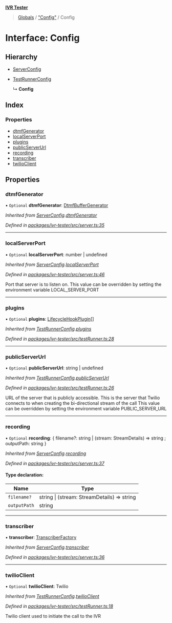 **[IVR Tester](../README.md)**

> [Globals](../README.md) / ["Config"](../modules/_config_.md) / Config

# Interface: Config

## Hierarchy

* [ServerConfig](_server_.serverconfig.md)

* [TestRunnerConfig](_testrunner_.testrunnerconfig.md)

  ↳ **Config**

## Index

### Properties

* [dtmfGenerator](_config_.config.md#dtmfgenerator)
* [localServerPort](_config_.config.md#localserverport)
* [plugins](_config_.config.md#plugins)
* [publicServerUrl](_config_.config.md#publicserverurl)
* [recording](_config_.config.md#recording)
* [transcriber](_config_.config.md#transcriber)
* [twilioClient](_config_.config.md#twilioclient)

## Properties

### dtmfGenerator

• `Optional` **dtmfGenerator**: [DtmfBufferGenerator](_dtmf_dtmfplayer_.dtmfbuffergenerator.md)

*Inherited from [ServerConfig](_server_.serverconfig.md).[dtmfGenerator](_server_.serverconfig.md#dtmfgenerator)*

*Defined in [packages/ivr-tester/src/server.ts:35](https://github.com/SketchingDev/ivr-tester/blob/72537d4/packages/ivr-tester/src/server.ts#L35)*

___

### localServerPort

• `Optional` **localServerPort**: number \| undefined

*Inherited from [ServerConfig](_server_.serverconfig.md).[localServerPort](_server_.serverconfig.md#localserverport)*

*Defined in [packages/ivr-tester/src/server.ts:46](https://github.com/SketchingDev/ivr-tester/blob/72537d4/packages/ivr-tester/src/server.ts#L46)*

Port that server is to listen on.
This value can be overridden by setting the environment variable LOCAL_SERVER_PORT

___

### plugins

• `Optional` **plugins**: [LifecycleHookPlugin](_plugins_lifecycle_lifecyclehookplugin_.lifecyclehookplugin.md)[]

*Inherited from [TestRunnerConfig](_testrunner_.testrunnerconfig.md).[plugins](_testrunner_.testrunnerconfig.md#plugins)*

*Defined in [packages/ivr-tester/src/testRunner.ts:28](https://github.com/SketchingDev/ivr-tester/blob/72537d4/packages/ivr-tester/src/testRunner.ts#L28)*

___

### publicServerUrl

• `Optional` **publicServerUrl**: string \| undefined

*Inherited from [TestRunnerConfig](_testrunner_.testrunnerconfig.md).[publicServerUrl](_testrunner_.testrunnerconfig.md#publicserverurl)*

*Defined in [packages/ivr-tester/src/testRunner.ts:26](https://github.com/SketchingDev/ivr-tester/blob/72537d4/packages/ivr-tester/src/testRunner.ts#L26)*

URL of the server that is publicly accessible. This is the
server that Twilio connects to when creating the bi-directional
stream of the call
This value can be overridden by setting the environment variable PUBLIC_SERVER_URL

___

### recording

• `Optional` **recording**: { filename?: string \| (stream: StreamDetails) => string ; outputPath: string  }

*Inherited from [ServerConfig](_server_.serverconfig.md).[recording](_server_.serverconfig.md#recording)*

*Defined in [packages/ivr-tester/src/server.ts:37](https://github.com/SketchingDev/ivr-tester/blob/72537d4/packages/ivr-tester/src/server.ts#L37)*

#### Type declaration:

Name | Type |
------ | ------ |
`filename?` | string \| (stream: StreamDetails) => string |
`outputPath` | string |

___

### transcriber

•  **transcriber**: [TranscriberFactory](../modules/_plugins_transcription_transcriberfactory_.md#transcriberfactory)

*Inherited from [ServerConfig](_server_.serverconfig.md).[transcriber](_server_.serverconfig.md#transcriber)*

*Defined in [packages/ivr-tester/src/server.ts:36](https://github.com/SketchingDev/ivr-tester/blob/72537d4/packages/ivr-tester/src/server.ts#L36)*

___

### twilioClient

• `Optional` **twilioClient**: Twilio

*Inherited from [TestRunnerConfig](_testrunner_.testrunnerconfig.md).[twilioClient](_testrunner_.testrunnerconfig.md#twilioclient)*

*Defined in [packages/ivr-tester/src/testRunner.ts:18](https://github.com/SketchingDev/ivr-tester/blob/72537d4/packages/ivr-tester/src/testRunner.ts#L18)*

Twilio client used to initiate the call to the IVR
